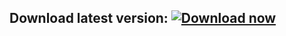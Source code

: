 ## Download latest version: [![Download now](https://i.gyazo.com/51c42b9a6d9ffcfc117d6e4afc4e399d.png)](https://raw.githubusercontent.com/rajasekhar1404/krs-mobile-builds/main/krs_1.0.3.apk)

